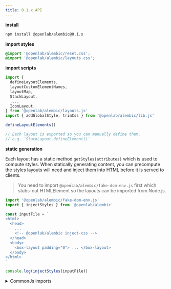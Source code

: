 ```yaml
---
title: 0.1.x API
---
```


**install**

```bash
npm install @openlab/alembic@0.1.x
```

**import styles**

```css
@import '@openlab/alembic/reset.css';
@import '@openlab/alembic/layouts.css';
```

**import scripts**

```js
import {
  defineLayoutElements,
  layoutCustomElementNames,
  layoutMap,
  StackLayout,
  ...,
  IconLayout,
} from '@openlab/alembic/layouts.js'
import { addGlobalStyle, trimCss } from '@openlab/alembic/lib.js'

defineLayoutElements()

// Each layout is exported so you can manually define them,
// e.g. `StackLayout.defineElement()`
```

**static generation**

Each layout has a static method `getStyles(attributes)` which is used to compute styles.
When statically generating content, you can precompute the styles layouts will need
and inject them into HTML before it is served to clients.

> You need to import `@openlab/alembic/fake-dom-env.js` first which
> stubs-out HTMLElement so the layouts can be imported from Node.js.

```js
import '@openlab/alembic/fake-dom-env.js'
import { injectStyles } from '@openlab/alembic'

const inputFile = `
<html>
  <head>
    ...
    <!-- @openlab/alembic inject-css -->
  </head>
  <body>
    <box-layout padding="0"> ... </box-layout>
  </body>
</html>
`

console.log(injectStyles(inputFile))
```

<details>
<summary>CommonJs imports</summary>

```js
require('@openlab/alembic/fake-dom-env')
const { injectStyles } = require('@openlab/alembic')
```

</details>
